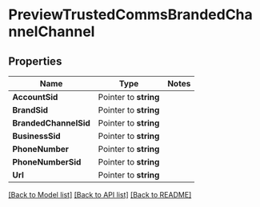 # PreviewTrustedCommsBrandedChannelChannel

## Properties
Name | Type | Notes
------------ | ------------- | -------------
**AccountSid** | Pointer to **string** | 
**BrandSid** | Pointer to **string** | 
**BrandedChannelSid** | Pointer to **string** | 
**BusinessSid** | Pointer to **string** | 
**PhoneNumber** | Pointer to **string** | 
**PhoneNumberSid** | Pointer to **string** | 
**Url** | Pointer to **string** | 

[[Back to Model list]](../README.md#documentation-for-models) [[Back to API list]](../README.md#documentation-for-api-endpoints) [[Back to README]](../README.md)


